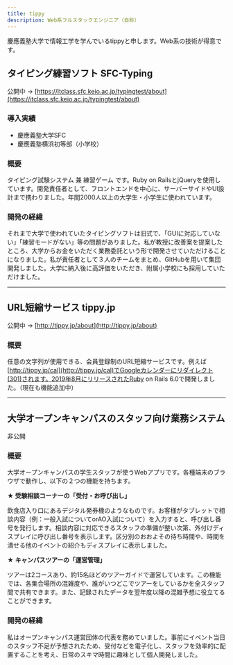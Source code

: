 ```yaml
---
title: tippy
description: Web系フルスタックエンジニア（自称）
---
```


慶應義塾大学で情報工学を学んでいるtippyと申します。Web系の技術が得意です。



## **タイピング練習ソフト SFC-Typing**

公開中 → [https://itclass.sfc.keio.ac.jp/typingtest/about](https://itclass.sfc.keio.ac.jp/typingtest/about)

### 導入実績

  - 慶應義塾大学SFC
  - 慶應義塾横浜初等部（小学校）

### 概要

タイピング試験システム 兼 練習ゲーム です。Ruby on RailsとjQueryを使用しています。開発責任者として、フロントエンドを中心に、サーバーサイドやUI設計まで携わりました。年間2000人以上の大学生・小学生に使われています。

### 開発の経緯
それまで大学で使われていたタイピングソフトは旧式で、「GUIに対応していない」「練習モードがない」等の問題がありました。私が教授に改善案を提案したところ、大学からお金をいただく業務委託という形で開発させていただけることになりました。私が責任者として３人のチームをまとめ、GitHubを用いて集団開発しました。大学に納入後に高評価をいただき、附属小学校にも採用していただけました。

---
## **URL短縮サービス tippy.jp**

公開中 → [http://tippy.jp/about](http://tippy.jp/about)

### 概要

任意の文字列が使用できる、会員登録制のURL短縮サービスです。例えば[http://tippy.jp/cal](http://tippy.jp/cal)でGoogleカレンダーにリダイレクト(301)されます。2019年8月にリリースされたRuby on Rails 6.0で開発しました。（現在も機能追加中）

---
## **大学オープンキャンパスのスタッフ向け業務システム**

非公開

### 概要
大学オープンキャンパスの学生スタッフが使うWebアプリです。各種端末のブラウザで動作し、以下の２つの機能を持ちます。

**★ 受験相談コーナーの「受付・お呼び出し」**

飲食店入り口にあるデジタル発券機のようなものです。お客様がタブレットで相談内容（例：一般入試についてorAO入試について）を入力すると、呼び出し番号を発行します。相談内容に対応できるスタッフの準備が整い次第、外付けディスプレイに呼び出し番号を表示します。区分別のおおよその待ち時間や、時間を潰せる他のイベントの紹介もディスプレイに表示しました。

**★ キャンパスツアーの「運営管理」**

ツアーは2コースあり、約15名ほどのツアーガイドで運営しています。この機能では、各集合場所の混雑度や、誰がいつどこでツアーをしているかを全スタッフ間で共有できます。また、記録されたデータを翌年度以降の混雑予想に役立てることができます。

### 開発の経緯
私はオープンキャンパス運営団体の代表を務めていました。事前にイベント当日のスタッフ不足が予想されたため、受付などを電子化し、スタッフを効率的に配置することを考え、日常のスキマ時間に趣味として個人開発しました。
